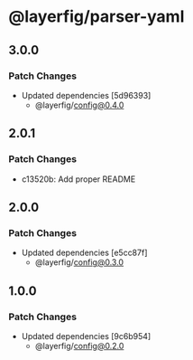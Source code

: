 # @layerfig/parser-yaml

## 3.0.0

### Patch Changes

- Updated dependencies [5d96393]
  - @layerfig/config@0.4.0

## 2.0.1

### Patch Changes

- c13520b: Add proper README

## 2.0.0

### Patch Changes

- Updated dependencies [e5cc87f]
  - @layerfig/config@0.3.0

## 1.0.0

### Patch Changes

- Updated dependencies [9c6b954]
  - @layerfig/config@0.2.0

